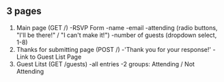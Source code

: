 ## 3 pages

1. Main page (GET /)
   -RSVP Form
   -name
   -email
   -attending (radio buttons, "I'll be there!" / "I can't make it!")
   -number of guests (dropdown select, 1-8)
2. Thanks for submitting page (POST /)
   -'Thank you for your response!'
   -Link to Guest List Page
3. Guest Litst (GET /guests)
   -all entries
   -2 groups: Attending / Not Attending
